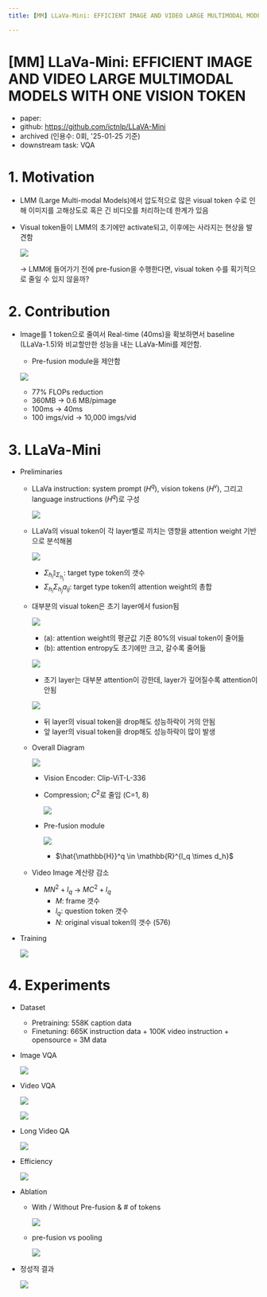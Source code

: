 ```yaml
---
title: [MM] LLaVa-Mini: EFFICIENT IMAGE AND VIDEO LARGE MULTIMODAL MODELS WITH ONE VISION TOKEN"

---
```

# [MM] LLaVa-Mini: EFFICIENT IMAGE AND VIDEO LARGE MULTIMODAL MODELS WITH ONE VISION TOKEN

- paper: 
- github: https://github.com/ictnlp/LLaVA-Mini
- archived (인용수: 0회, '25-01-25 기준)
- downstream task: VQA

# 1. Motivation

- LMM (Large Multi-modal Models)에서 압도적으로 많은 visual token 수로 인해 이미지를 고해상도로 혹은 긴 비디오를 처리하는데 한계가 있음

- Visual token들이 LMM의 초기에만 activate되고, 이후에는 사라지는 현상을 발견함

  ![](../images/2025-01-25/image-20250125225850803.png)

  $\to$ LMM에 들어가기 전에 pre-fusion을 수행한다면, visual token 수를 획기적으로 줄일 수 있지 않을까?

# 2. Contribution

- Image를 1 token으로 줄여서 Real-time (40ms)을 확보하면서 baseline (LLaVa-1.5)와 비교할만한 성능을 내는 LLaVa-Mini를 제안함.

  - Pre-fusion module을 제안함

  ![](../images/2025-01-25/image-20250125230237498.png)

  - 77% FLOPs reduction
  - 360MB $\to$ 0.6 MB/pimage
  - 100ms $\to$ 40ms
  - 100 imgs/vid $\to$ 10,000 imgs/vid

# 3. LLaVa-Mini

- Preliminaries

  - LLaVa instruction: system prompt ($H^q$), vision tokens ($H^v$), 그리고 language instructions ($H^q$)로 구성

    ![](../images/2025-01-25/image-20250125231712839.png)

  - LLaVa의 visual token이 각 layer별로 끼치는 영향을 attention weight 기반으로 분석해봄

    ![](../images/2025-01-25/image-20250125231828918.png)

    - $\Sigma_{h_i} \mathbb{I}_{\Sigma_{h_j}}$: target type token의 갯수
    - $\Sigma_{h_i}{\Sigma_{h_j}a_{ij}}$: target type token의 attention weight의 총합

  - 대부분의 visual token은 초기 layer에서 fusion됨

    ![](../images/2025-01-25/image-20250125232123603.png)

    - (a): attention weight의 평균값 기준 80%의 visual token이 줄어듦
    - (b): attention entropy도 초기에만 크고, 갈수록 줄어듦

    ![](../images/2025-01-25/image-20250125232227770.png)

    - 초기 layer는 대부분 attention이 강한데, layer가 깊어질수록 attention이 안됨

    ![](../images/2025-01-25/image-20250125232401153.png)

    - 뒤 layer의 visual token을 drop해도 성능하락이 거의 안됨
    - 앞 layer의 visual token을 drop해도 성능하락이 많이 발생

  - Overall Diagram

    ![](../images/2025-01-25/image-20250125232444683.png)

    - Vision Encoder: Clip-ViT-L-336

    - Compression; $C^2$로 줄임 (C=1, 8)

      ![](../images/2025-01-25/image-20250125232526346.png)

    - Pre-fusion module

      ![](../images/2025-01-25/image-20250125232610148.png)

      - $\hat{\mathbb{H}}^q \in \mathbb{R}^{l_q \times d_h}$

  - Video Image 계산량 감소

    - $MN^2+l_q$ $\to$ $MC^2+l_q$
      - *M*: frame 갯수
      - $l_q$: question token 갯수
      - *N*: original visual token의 갯수 (576)

- Training

  ![](../images/2025-01-25/image-20250125232854693.png)

# 4. Experiments

- Dataset
  - Pretraining: 558K caption data
  - Finetuning: 665K instruction data + 100K video instruction + opensource = 3M data

- Image VQA

  ![](../images/2025-01-25/image-20250125232923882.png)

- Video VQA

  ![](../images/2025-01-25/image-20250125232940060.png)

  ![](../images/2025-01-25/image-20250125233122739.png)

- Long Video QA

  ![](../images/2025-01-25/image-20250125233138496.png)

- Efficiency

  ![](../images/2025-01-25/image-20250125233204085.png)

- Ablation

  - With / Without Pre-fusion & # of tokens

    ![](../images/2025-01-25/image-20250125233315892.png)

  - pre-fusion vs pooling

    ![](../images/2025-01-25/image-20250125233335936.png)

- 정성적 결과

  ![](../images/2025-01-25/image-20250125233352898.png)